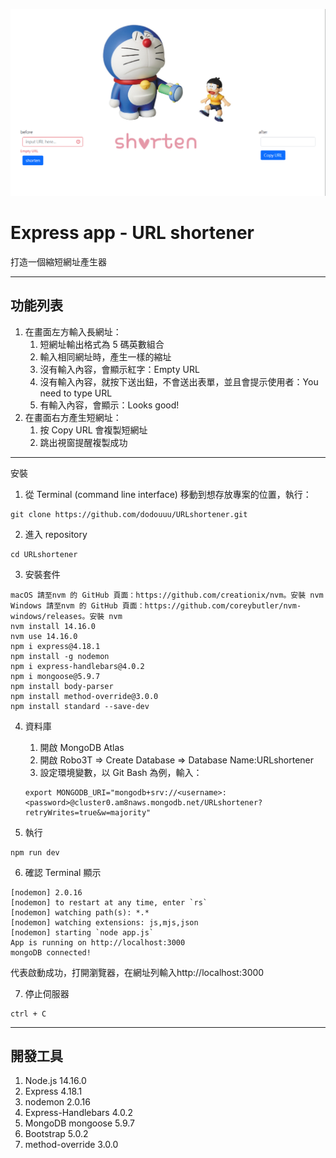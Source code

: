 ![cover](https://raw.githubusercontent.com/dodouuu/pictures/main/A11%E7%9F%AD%E7%B6%B2%E5%9D%80%E7%94%A2%E7%94%9F%E5%99%A8cover_.png)
# Express app - URL shortener
打造一個縮短網址產生器


---
## 功能列表

1. 在畫面左方輸入長網址：
    1. 短網址輸出格式為 5 碼英數組合
    2. 輸入相同網址時，產生一樣的縮址
    3. 沒有輸入內容，會顯示紅字：Empty URL
	4. 沒有輸入內容，就按下送出鈕，不會送出表單，並且會提示使用者：You need to type URL
    5. 有輸入內容，會顯示：Looks good!
2. 在畫面右方產生短網址：
    1. 按 Copy URL 會複製短網址
    2. 跳出視窗提醒複製成功
    

---
安裝
1. 從 Terminal (command line interface) 移動到想存放專案的位置，執行：
```
git clone https://github.com/dodouuu/URLshortener.git
```
2. 進入 repository 
```
cd URLshortener
```
3. 安裝套件
```
macOS 請至nvm 的 GitHub 頁面：https://github.com/creationix/nvm。安裝 nvm
Windows 請至nvm 的 GitHub 頁面：https://github.com/coreybutler/nvm-windows/releases。安裝 nvm
nvm install 14.16.0
nvm use 14.16.0
npm i express@4.18.1
npm install -g nodemon
npm i express-handlebars@4.0.2
npm i mongoose@5.9.7
npm install body-parser
npm install method-override@3.0.0
npm install standard --save-dev
```
4. 資料庫
    1. 開啟 MongoDB Atlas
    2. 開啟 Robo3T => Create Database => Database Name:URLshortener
    3. 設定環境變數，以 Git Bash 為例，輸入：
    ```
    export MONGODB_URI="mongodb+srv://<username>:<password>@cluster0.am8naws.mongodb.net/URLshortener?retryWrites=true&w=majority"
    ```

5. 執行
```
npm run dev
```
6. 確認 Terminal 顯示
```
[nodemon] 2.0.16
[nodemon] to restart at any time, enter `rs`
[nodemon] watching path(s): *.*
[nodemon] watching extensions: js,mjs,json
[nodemon] starting `node app.js`
App is running on http://localhost:3000
mongoDB connected!
```
代表啟動成功，打開瀏覽器，在網址列輸入http://localhost:3000

7. 停止伺服器
```
ctrl + C
```

---
## 開發工具
1. Node.js 14.16.0
2. Express 4.18.1
3. nodemon 2.0.16
4. Express-Handlebars 4.0.2
5. MongoDB mongoose 5.9.7
6. Bootstrap 5.0.2
7. method-override 3.0.0
